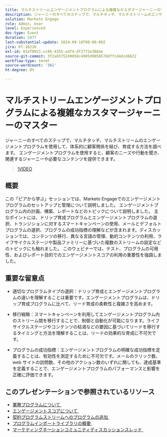 ```yaml
---
title: マルチストリームエンゲージメントプログラムによる複雑なカスタマージャーニーのマスター
description: ジャーニーのすべてのステップで、マルチタッチ、マルチストリームのエンゲージメントプログラムを使用して、体系的に顧客関係を結び、育成する方法を調べます。 エンゲージメントプログラムを使用すると、顧客のニーズや行動を聞き、関連するジャーニーや必要なコンテンツを提供できます。
solution: Marketo Engage
role: Admin, User
level: Experienced
doc-type: Event
duration: 2477
last-substantial-update: 2024-09-18T00:00:00Z
jira: KT-16216
exl-id: 81ef0921-cc8b-4355-adf4-df1772e388ae
source-git-commit: 3f2a8375249858c4905d9058570dffcd4dcd8622
workflow-type: tm+mt
source-wordcount: '361'
ht-degree: 0%

---
```


# マルチストリームエンゲージメントプログラムによる複雑なカスタマージャーニーのマスター

ジャーニーのすべてのステップで、マルチタッチ、マルチストリームのエンゲージメントプログラムを使用して、体系的に顧客関係を結び、育成する方法を調べます。 エンゲージメントプログラムを使用すると、顧客のニーズや行動を聞き、関連するジャーニーや必要なコンテンツを提供できます。

>[!VIDEO](https://video.tv.adobe.com/v/3434490/?learn=on)

## 概要

この「ピアから学ぶ」セッションでは、Marketo Engageでのエンゲージメントプログラムのセットアップと管理について説明しました。 エンゲージメントプログラム内の計画、構築、レポートなどのトピックについて説明しました。 主なポイントには、ドリップ育成プログラムとエンゲージメントプログラムの選択、トランジションに対するスマートキャンペーンの使用、メールとデフォルトプログラムの選択、プログラムの成功指標の理解などが含まれます。&#x200B; ディスカッションでは、コンテンツの移行、異なる言語の管理、動的コンテンツの利用、ライフサイクルステージや製品ファミリーに基づいた複数のストリームの設定などのトピックにも触れました。 このウェビナーでは、テスト、プログラムの可用性、およびレポート目的でのエンゲージメントスコアの利用の重要性を強調しました。&#x200B;

## 重要な留意点

* 適切なプログラムタイプの選択：ドリップ育成とエンゲージメントプログラムの違いを理解することは重要です。&#x200B; エンゲージメントプログラムは、ドリップ育成プログラムに比べて、リード育成の柔軟性と複雑さを高めます。&#x200B;

* 移行戦略：スマートキャンペーンを利用してエンゲージメントプログラム内のストリーム間を移行することで、制御と自動化が可能になります。&#x200B; ライフサイクルステージやコンテンツの枯渇などの要因に基づいてリードを移行するタイミングと方法を理解することは、リードの効果的な育成に不可欠です。

* プログラムの成功指標：エンゲージメントプログラムの明確な成功指標を定義することは、有効性を測定するために不可欠です。&#x200B; メールのクリック数、web サイトの訪問数、その他のアクション数のいずれに関しても、達成基準を定義することで、エンゲージメントプログラムのパフォーマンスと影響を正確に評価できます。&#x200B;

## このプレゼンテーションで参照されているリソース

* [&#x200B; 業務プログラムについて &#x200B;](https://experienceleague.adobe.com/ja/docs/marketo/using/product-docs/email-marketing/drip-nurturing/creating-an-engagement-program/understanding-engagement-programs)
* [&#x200B; エンゲージメントスコアについて &#x200B;](https://experienceleague.adobe.com/ja/docs/marketo/using/product-docs/email-marketing/drip-nurturing/reports-and-notifications/understanding-the-engagement-score)
* [&#x200B; 契約プログラムストリームへのプログラムの追加 &#x200B;](https://experienceleague.adobe.com/ja/docs/marketo/using/product-docs/email-marketing/drip-nurturing/creating-an-engagement-program/adding-a-program-to-an-engagement-program-stream)
* [&#x200B; プログラムインポートライブラリの概要 &#x200B;](https://experienceleague.adobe.com/ja/docs/marketo/using/product-docs/core-marketo-concepts/programs/program-library/program-import-library-overview)
* [&#x200B; マーケティングネーションコミュニティディスカッションスレッド &#x200B;](https://nation.marketo.com/t5/product-discussions/sept-17-webinar-learn-from-your-peers-master-complex-customer/td-p/352582)
